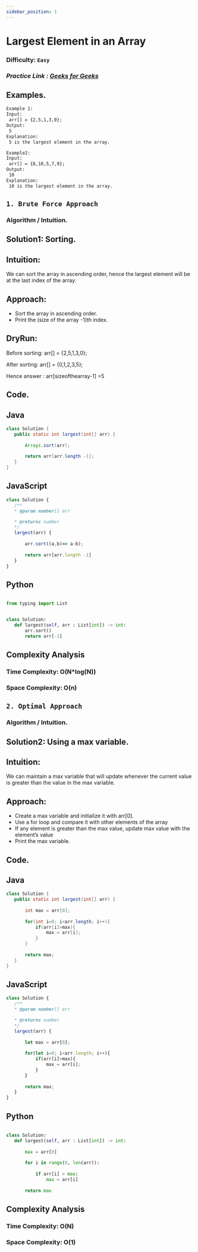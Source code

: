 ```yaml
---
sidebar_position: 1
---
```


# Largest Element in an Array
 ### Difficulty: `Easy`


### ***Practice Link : [Geeks for Geeks ](https://www.geeksforgeeks.org/problems/largest-element-in-array4009/0?utm_source=youtube&utm_medium=collab_striver_ytdescription&utm_campaign=largest-element-in-array)***

## Examples.


```txt
Example 1:
Input:
 arr[] = {2,5,1,3,0};
Output:
 5
Explanation:
 5 is the largest element in the array. 

Example2:
Input:
 arr[] = {8,10,5,7,9};
Output:
 10
Explanation:
 10 is the largest element in the array.
```


## `1. Brute Force Approach`

### Algorithm / Intuition.

## Solution1: Sorting.

## Intuition:
We can sort the array in ascending order, hence the largest element will be at the last index of the array.

## Approach: 
- Sort the array in ascending order.
- Print the (size of the array -1)th index.

## DryRun:
Before sorting: arr[] = {2,5,1,3,0};

After sorting: arr[] = {0,1,2,3,5};

Hence answer : arr[sizeofthearray-1] =5


## Code.
 ## Java
 ```java
class Solution {
    public static int largest(int[] arr) {
        
        Arrays.sort(arr);
        
        return arr[arr.length -1];
    }
}
```


 ## JavaScript
 ```javascript
class Solution {
    /**
    * @param number[] arr

    * @returns number
    */
    largest(arr) {
        
        arr.sort((a,b)=> a-b);
        
        return arr[arr.length -1]
    }
}
```

 ## Python
 ```python

from typing import List


class Solution:
    def largest(self, arr : List[int]) -> int:
        arr.sort()
        return arr[-1]
```

## Complexity Analysis

### Time Complexity: O(N*log(N))

### Space Complexity: O(n)



## `2. Optimal Approach`

### Algorithm / Intuition.

## Solution2: Using a max variable.

## Intuition:
We can maintain a max variable that will update whenever the current value is greater than the value in the max variable.  

## Approach: 
- Create a max variable and initialize it with arr[0].
- Use a for loop and compare it with other elements of the array
- If any element is greater than the max value, update max value with the element’s value
- Print the max variable.



## Code.
 ## Java
 ```java
class Solution {
    public static int largest(int[] arr) {
        
        int max = arr[0];
        
        for(int i=0; i<arr.length; i++){
            if(arr[i]>max){
                max = arr[i];
            }
        }
        
        return max;
    }
}
```


 ## JavaScript
 ```javascript
class Solution {
    /**
    * @param number[] arr

    * @returns number
    */
    largest(arr) {
        
        let max = arr[0];
        
        for(let i=0; i<arr.length; i++){
            if(arr[i]>max){
                max = arr[i];
            }
        }
        
        return max;
    }
}
```

 ## Python
 ```python

class Solution:
    def largest(self, arr : List[int]) -> int:
        
        max = arr[0]
        
        for i in range(0, len(arr)):
            
            if arr[i] > max:
                max = arr[i]
                
        return max
```

## Complexity Analysis

### Time Complexity: O(N)

### Space Complexity: O(1)




